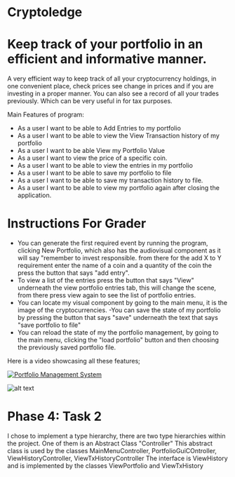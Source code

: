 # Cryptoledge

# Keep track of your portfolio in an efficient and informative manner.

A very efficient way to keep track of all your cryptocurrency holdings, in one convenient place, check prices see change in prices
and if you are investing in a proper manner. You can also see a record of all your trades previously. Which can be very useful in for tax purposes.

Main Features of program:
- As a user I want to be able to Add Entries to my portfolio
- As a user I want to be able to view the View Transaction history of my portfolio
- As a user I want to be able View my Portfolio Value
- As a user I want to view the price of a specific coin.
- As a user I want to be able to view the entries in my portfolio
- As a user I want to be able to save my portfolio to file
- As a user I want to be able to save my transaction history to file.
- As a user I want to be able to view my portfolio again after closing the application.

# Instructions For Grader

- You can generate the first required event by running the program, clicking New Portfolio, which also has the audiovisual component as it will say "remember to invest responsible.
from there for the add X to Y requirement enter the name of a coin and a quantity of the coin the press the button that says "add entry".
- To view a list of the entries press the button that says "View" underneath the view portfolio entries tab, this will change the scene, from there press view again to see the list of portfolio entries.
- You can locate my visual component by going to the main menu, it is the image of the cryptocurrencies.
-You can save the state of my portfolio by pressing the button that says "save" underneath the text that says "save portfolio to file"
- You can reload the state of my the portfolio management, by going to the main menu, clicking the "load portfolio"
button and then choosing the previously saved portfolio file.

Here is a video showcasing all these features;

[![Portfolio Management System](https://res.cloudinary.com/marcomontalbano/image/upload/v1584835521/video_to_markdown/images/youtube--q33ZhZBbB_Y-c05b58ac6eb4c4700831b2b3070cd403.jpg)](https://www.youtube.com/watch?v=q33ZhZBbB_Y&feature=youtu.be "Portfolio Management System")




![alt text](https://assets-global.website-files.com/5bc662b786ecfc12c8d29e0b/5d07c76a696bfc4b3cb88294_cryptocurrency.jpg "Logo Title Text 1")

# Phase 4: Task 2
I chose to implement a type hierarchy, there are two type hierarchies within the project.
One of them is an Abstract Class "Controller"
This abstract class is used by the classes MainMenuController, PortfolioGuiCOntroller, ViewHistoryController, ViewTxHistoryController
The interface is ViewHistory and is implemented by the classes ViewPortfolio and ViewTxHistory